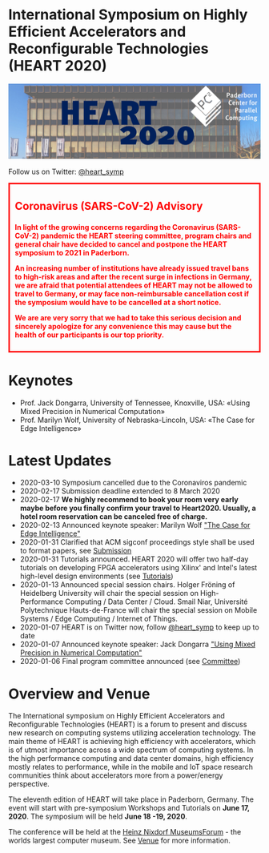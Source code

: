 # International Symposium on Highly Efficient Accelerators and Reconfigurable Technologies (HEART 2020)
![Location of the Symposium](img/home-header.jpg)

Follow us on Twitter: [@heart_symp](https://twitter.com/heart_symp)

<div style="border: solid 3px red; padding: 10px; color: red; ">

<p style="font-weight: bold; font-size: 150%;">Coronavirus (SARS-CoV-2) Advisory
</p>

<strong>
<p>
In light of the growing concerns regarding the Coronavirus (SARS-CoV-2) pandemic the HEART steering committee, program  chairs and general chair have decided to cancel and postpone the HEART symposium to 2021 in Paderborn.
</p>
<p>
An increasing number of institutions have already issued travel bans to high-risk areas and after the recent surge in infections in Germany, we are afraid that potential attendees of HEART may not be allowed to travel to Germany, or may face non-reimbursable cancellation cost if the symposium would have to be cancelled at a short notice.
</p>
<p>
We are are very sorry that we had to take this serious decision and sincerely apologize for any convenience this may cause but the health of our participants is our top priority.
</p>
</strong>
</div>

# Keynotes

* Prof. Jack Dongarra, University of Tennessee, Knoxville, USA: «Using Mixed Precision in Numerical Computation»
* Prof. Marilyn Wolf, University of Nebraska-Lincoln, USA: «The Case for Edge Intelligence»

# Latest Updates

* 2020-03-10 Symposium cancelled due to the Coronaviros pandemic
* 2020-02-17 Submission deadline extended to 8 March 2020
* 2020-02-17 **We highly recommend to book your room very early maybe before you finally confirm your travel to Heart2020. Usually, a hotel room reservation can be canceled free of charge.**
* 2020-02-13 Announced keynote speaker: Marilyn Wolf ["The Case for Edge Intelligence"](keyspeaker.md)
* 2020-01-31 Clarified that ACM sigconf proceedings style shall be used to format papers, see [Submission](submission.md)
* 2020-01-31 Tutorials announced. HEART 2020 will offer two half-day tutorials on developing FPGA accelerators using Xilinx' and Intel's latest high-level design environments (see [Tutorials](tutorials.md))
* 2020-01-13 Announced special session chairs. Holger Fröning of Heidelberg University will chair the special session on High-Performance Computing / Data Center / Cloud. Smail Niar, Université Polytechnique Hauts-de-France will chair the special session on Mobile Systems / Edge Computing / Internet of Things.
* 2020-01-07 HEART is on Twitter now, follow [@heart_symp](https://twitter.com/heart_symp) to keep up to date
* 2020-01-07 Announced keynote speaker: Jack Dongarra ["Using Mixed Precision in Numerical Computation"](keyspeaker.md)
* 2020-01-06 Final program committee announced (see [Committee](committee.md))

# Overview and Venue

The International symposium on Highly Efficient Accelerators and Reconfigurable Technologies (HEART) is a forum to present and discuss new research on computing systems utilizing acceleration technology. The main theme of HEART is achieving high efficiency with accelerators, which is of utmost importance across a wide spectrum of computing systems. In the high performance computing and data center domains, high efficiency mostly relates to performance, while in the mobile and IoT space research communities think about accelerators more from a power/energy perspective.

The eleventh edition of HEART will take place in Paderborn, Germany. The event will start with pre-symposium Workshops and Tutorials on **June 17, 2020**. The symposium will be held **June 18 -19, 2020**.

The conference will be held at the [Heinz Nixdorf MuseumsForum](https://www.hnf.de/en/home.html) - the worlds largest computer museum. See [Venue](venue.md) for more information.
